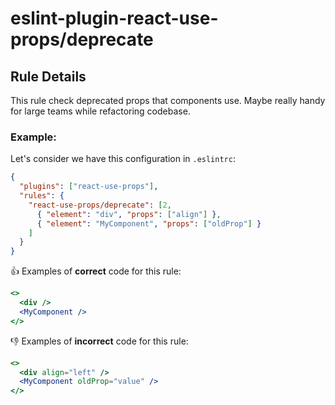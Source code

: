 # eslint-plugin-react-use-props/deprecate

## Rule Details

This rule check deprecated props that components use. 
Maybe really handy for large teams while refactoring codebase.

### Example:
Let's consider we have this configuration in `.eslintrc`:

```json
{
  "plugins": ["react-use-props"],
  "rules": {
    "react-use-props/deprecate": [2,
      { "element": "div", "props": ["align"] },
      { "element": "MyComponent", "props": ["oldProp"] }
    ]
  }
}
```

:+1: Examples of **correct** code for this rule:

```jsx
<>
  <div />
  <MyComponent />
</>
```

:-1: Examples of **incorrect** code for this rule:

```jsx
<>
  <div align="left" />
  <MyComponent oldProp="value" />
</>
```
